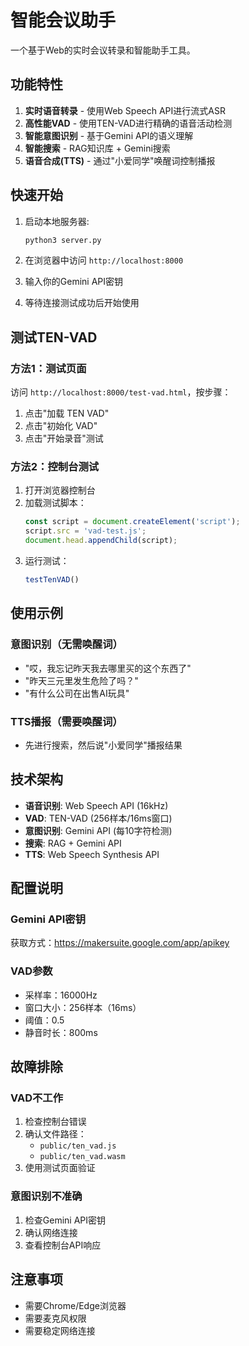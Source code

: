 # 智能会议助手

一个基于Web的实时会议转录和智能助手工具。

## 功能特性

1. **实时语音转录** - 使用Web Speech API进行流式ASR
2. **高性能VAD** - 使用TEN-VAD进行精确的语音活动检测
3. **智能意图识别** - 基于Gemini API的语义理解
4. **智能搜索** - RAG知识库 + Gemini搜索
5. **语音合成(TTS)** - 通过"小爱同学"唤醒词控制播报

## 快速开始

1. 启动本地服务器:
   ```bash
   python3 server.py
   ```

2. 在浏览器中访问 `http://localhost:8000`

3. 输入你的Gemini API密钥

4. 等待连接测试成功后开始使用

## 测试TEN-VAD

### 方法1：测试页面
访问 `http://localhost:8000/test-vad.html`，按步骤：
1. 点击"加载 TEN VAD"
2. 点击"初始化 VAD"
3. 点击"开始录音"测试

### 方法2：控制台测试
1. 打开浏览器控制台
2. 加载测试脚本：
   ```javascript
   const script = document.createElement('script');
   script.src = 'vad-test.js';
   document.head.appendChild(script);
   ```
3. 运行测试：
   ```javascript
   testTenVAD()
   ```

## 使用示例

### 意图识别（无需唤醒词）
- "哎，我忘记昨天我去哪里买的这个东西了"
- "昨天三元里发生危险了吗？"
- "有什么公司在出售AI玩具"

### TTS播报（需要唤醒词）
- 先进行搜索，然后说"小爱同学"播报结果

## 技术架构

- **语音识别**: Web Speech API (16kHz)
- **VAD**: TEN-VAD (256样本/16ms窗口)
- **意图识别**: Gemini API (每10字符检测)
- **搜索**: RAG + Gemini API
- **TTS**: Web Speech Synthesis API

## 配置说明

### Gemini API密钥
获取方式：https://makersuite.google.com/app/apikey

### VAD参数
- 采样率：16000Hz
- 窗口大小：256样本（16ms）
- 阈值：0.5
- 静音时长：800ms

## 故障排除

### VAD不工作
1. 检查控制台错误
2. 确认文件路径：
   - `public/ten_vad.js`
   - `public/ten_vad.wasm`
3. 使用测试页面验证

### 意图识别不准确
1. 检查Gemini API密钥
2. 确认网络连接
3. 查看控制台API响应

## 注意事项

- 需要Chrome/Edge浏览器
- 需要麦克风权限
- 需要稳定网络连接